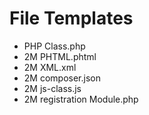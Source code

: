 # File Templates

* PHP Class.php
* 2M PHTML.phtml 
* 2M XML.xml
* 2M composer.json
* 2M js-class.js
* 2M registration Module.php